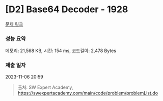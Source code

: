 # [D2] Base64 Decoder - 1928 

[문제 링크](https://swexpertacademy.com/main/code/problem/problemDetail.do?contestProbId=AV5PR4DKAG0DFAUq) 

### 성능 요약

메모리: 21,568 KB, 시간: 154 ms, 코드길이: 2,478 Bytes

### 제출 일자

2023-11-06 20:59



> 출처: SW Expert Academy, https://swexpertacademy.com/main/code/problem/problemList.do